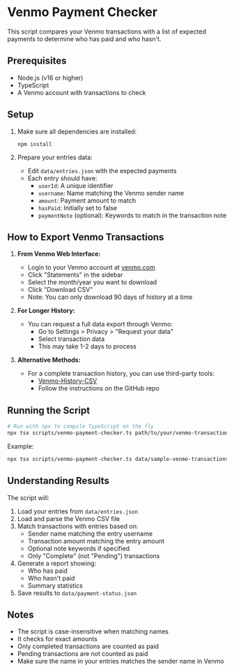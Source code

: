 # Venmo Payment Checker

This script compares your Venmo transactions with a list of expected payments to determine who has paid and who hasn't.

## Prerequisites

- Node.js (v16 or higher)
- TypeScript
- A Venmo account with transactions to check

## Setup

1. Make sure all dependencies are installed:
   ```
   npm install
   ```

2. Prepare your entries data:
   - Edit `data/entries.json` with the expected payments
   - Each entry should have:
     - `userId`: A unique identifier
     - `username`: Name matching the Venmo sender name 
     - `amount`: Payment amount to match
     - `hasPaid`: Initially set to false
     - `paymentNote` (optional): Keywords to match in the transaction note

## How to Export Venmo Transactions

1. **From Venmo Web Interface:**
   - Login to your Venmo account at [venmo.com](https://venmo.com)
   - Click "Statements" in the sidebar
   - Select the month/year you want to download
   - Click "Download CSV"
   - Note: You can only download 90 days of history at a time

2. **For Longer History:**
   - You can request a full data export through Venmo:
     - Go to Settings > Privacy > "Request your data"
     - Select transaction data
     - This may take 1-2 days to process

3. **Alternative Methods:**
   - For a complete transaction history, you can use third-party tools:
     - [Venmo-History-CSV](https://github.com/Ryderpro/Venmo-History-CSV)
     - Follow the instructions on the GitHub repo

## Running the Script

```bash
# Run with npx to compile TypeScript on the fly
npx tsx scripts/venmo-payment-checker.ts path/to/your/venmo-transactions.csv
```

Example:
```bash
npx tsx scripts/venmo-payment-checker.ts data/sample-venmo-transactions.csv
```

## Understanding Results

The script will:

1. Load your entries from `data/entries.json`
2. Load and parse the Venmo CSV file
3. Match transactions with entries based on:
   - Sender name matching the entry username
   - Transaction amount matching the entry amount
   - Optional note keywords if specified
   - Only "Complete" (not "Pending") transactions
4. Generate a report showing:
   - Who has paid
   - Who hasn't paid
   - Summary statistics
5. Save results to `data/payment-status.json`

## Notes

- The script is case-insensitive when matching names
- It checks for exact amounts
- Only completed transactions are counted as paid
- Pending transactions are not counted as paid
- Make sure the name in your entries matches the sender name in Venmo 